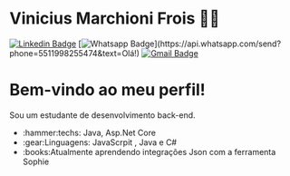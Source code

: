 # Vinicius Marchioni Frois :man_technologist:

[![Linkedin Badge](https://img.shields.io/badge/-LinkedIn-blue?style=flat-square&logo=Linkedin&logoColor=white&link=https://www.linkedin.com/in/vinicius-frois/)](https://www.linkedin.com/in/vinicius-frois/)
[![Whatsapp Badge](https://img.shields.io/badge/-Whatsapp-4CA143?style=flat-square&labelColor=4CA143&logo=whatsapp&logoColor=white&link=https://api.whatsapp.com/send?phone=5511998255474&text=Olá!)](https://api.whatsapp.com/send?phone=5511998255474&text=Olá!)
[![Gmail Badge](https://img.shields.io/badge/-Gmail-c14438?style=flat-square&logo=Gmail&logoColor=white&link=mailto:viniciusfroism@gmail.com)](mailto:viniciusfroism@gmail.com)

# Bem-vindo ao meu perfil! 

Sou um estudante de desenvolvimento back-end.
<ul>
<li>:hammer:techs: Java, Asp.Net Core</li>
<li>:gear:Linguagens: JavaScrpit , Java e C#</li>
<li>:books:Atualmente aprendendo integrações Json com a ferramenta Sophie</li>
<u/>
